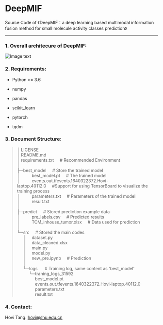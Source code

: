 # DeepMIF
Source Code of 《DeepMIF：a deep learning based multimodal information fusion method for small molecule activity classes prediction》

---

### 1. Overall architecure of DeepMIF:

![Image text](https://raw.githubusercontent.com/Hovi123123/DeepMIF/master/DeepMIF_model.jpg?token=GHSAT0AAAAAABSZT3ISBFJEJYKGZIPNLRXKYR4RHOA)



### 2. Requirements:

- Python >= 3.6

- numpy

- pandas

- scikit_learn

- pytorch

- tqdm

  

### 3. Document Structure:

> │  LICENSE </br>
> │  README.md </br>
> │  requirements.txt&nbsp;&nbsp;&nbsp;&nbsp;&nbsp;# Recommended Environment </br>
> │  </br>
> ├─best_model&nbsp;&nbsp;&nbsp;&nbsp;&nbsp;# Store the trained model</br>
> │&nbsp;&nbsp;&nbsp;&nbsp;&nbsp;&nbsp;&nbsp;&nbsp;&nbsp;&nbsp;best_model.pt&nbsp;&nbsp;&nbsp;&nbsp;&nbsp;# The trained model</br>
> │&nbsp;&nbsp;&nbsp;&nbsp;&nbsp;&nbsp;&nbsp;&nbsp;&nbsp;&nbsp;events.out.tfevents.1640322372.Hovi-laptop.40112.0&nbsp;&nbsp;&nbsp;&nbsp;&nbsp;#Support for using TensorBoard to visualize the training process</br>
> │&nbsp;&nbsp;&nbsp;&nbsp;&nbsp;&nbsp;&nbsp;&nbsp;&nbsp;&nbsp;parameters.txt&nbsp;&nbsp;&nbsp;&nbsp;&nbsp;# Parameters of the trained model</br>
> │&nbsp;&nbsp;&nbsp;&nbsp;&nbsp;&nbsp;&nbsp;&nbsp;&nbsp;&nbsp;result.txt			 </br>
> │      </br>
> ├─predict&nbsp;&nbsp;&nbsp;&nbsp;&nbsp;# Stored prediction example data</br>
> │&nbsp;&nbsp;&nbsp;&nbsp;&nbsp;&nbsp;&nbsp;&nbsp;&nbsp;&nbsp;pre_labels.csv&nbsp;&nbsp;&nbsp;&nbsp;&nbsp;#  Predicted results</br>
> │&nbsp;&nbsp;&nbsp;&nbsp;&nbsp;&nbsp;&nbsp;&nbsp;&nbsp;&nbsp;TCM_inhouse_tumor.xlsx&nbsp;&nbsp;&nbsp;&nbsp;&nbsp;# Data used for prediction</br>
> │      </br>
> └─src&nbsp;&nbsp;&nbsp;&nbsp;&nbsp;# Stored the main codes</br>
> &nbsp;&nbsp;&nbsp;&nbsp;&nbsp;│&nbsp;&nbsp;&nbsp;&nbsp;&nbsp;dataset.py</br>
> &nbsp;&nbsp;&nbsp;&nbsp;&nbsp;│&nbsp;&nbsp;&nbsp;&nbsp;&nbsp;data_cleaned.xlsx</br>
> &nbsp;&nbsp;&nbsp;&nbsp;&nbsp;│&nbsp;&nbsp;&nbsp;&nbsp;&nbsp;main.py</br>
> &nbsp;&nbsp;&nbsp;&nbsp;&nbsp;│&nbsp;&nbsp;&nbsp;&nbsp;&nbsp;model.py</br>
> &nbsp;&nbsp;&nbsp;&nbsp;&nbsp;│&nbsp;&nbsp;&nbsp;&nbsp;&nbsp;new_pre.ipynb&nbsp;&nbsp;&nbsp;&nbsp;&nbsp;# Prediction</br>
> &nbsp;&nbsp;&nbsp;&nbsp;&nbsp;│  </br>
> &nbsp;&nbsp;&nbsp;&nbsp;&nbsp;└─logs&nbsp;&nbsp;&nbsp;&nbsp;&nbsp; # Training log, same content as 'best_model'</br>
> &nbsp;&nbsp;&nbsp;&nbsp;&nbsp;&nbsp;&nbsp;&nbsp;&nbsp;&nbsp;└─traning_logs_31592</br>
> &nbsp;&nbsp;&nbsp;&nbsp;&nbsp;&nbsp;&nbsp;&nbsp;&nbsp;&nbsp;&nbsp;&nbsp;&nbsp;&nbsp;&nbsp;best_model.pt</br>
> &nbsp;&nbsp;&nbsp;&nbsp;&nbsp;&nbsp;&nbsp;&nbsp;&nbsp;&nbsp;&nbsp;&nbsp;&nbsp;&nbsp;&nbsp;events.out.tfevents.1640322372.Hovi-laptop.40112.0</br>
> &nbsp;&nbsp;&nbsp;&nbsp;&nbsp;&nbsp;&nbsp;&nbsp;&nbsp;&nbsp;&nbsp;&nbsp;&nbsp;&nbsp;&nbsp;parameters.txt</br>
> &nbsp;&nbsp;&nbsp;&nbsp;&nbsp;&nbsp;&nbsp;&nbsp;&nbsp;&nbsp;&nbsp;&nbsp;&nbsp;&nbsp;&nbsp;result.txt</br>

 

### 4. Contact:

Hovi Tang: hovi@shu.edu.cn
